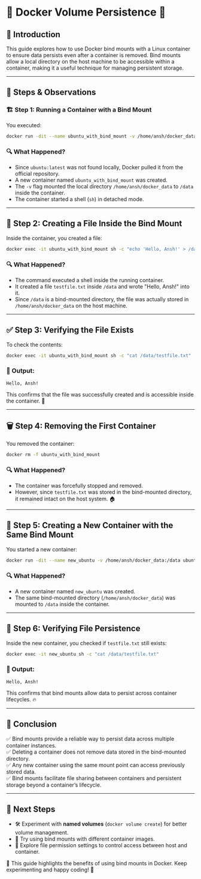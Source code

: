 # 🚀 Docker Volume Persistence 🐳

## 📌 Introduction

This guide explores how to use Docker bind mounts with a Linux container to ensure data persists even after a container is removed. Bind mounts allow a local directory on the host machine to be accessible within a container, making it a useful technique for managing persistent storage.

---

## 🔧 Steps & Observations

### 🏗 Step 1: Running a Container with a Bind Mount

You executed:

```sh
docker run -dit --name ubuntu_with_bind_mount -v /home/ansh/docker_data:/data ubuntu:latest sh
```

### 🔍 What Happened?

- Since `ubuntu:latest` was not found locally, Docker pulled it from the official repository.
- A new container named `ubuntu_with_bind_mount` was created.
- The `-v` flag mounted the local directory `/home/ansh/docker_data` to `/data` inside the container.
- The container started a shell (`sh`) in detached mode.

---

## 📄 Step 2: Creating a File Inside the Bind Mount

Inside the container, you created a file:

```sh
docker exec -it ubuntu_with_bind_mount sh -c "echo 'Hello, Ansh!' > /data/testfile.txt"
```

### 🔍 What Happened?

- The command executed a shell inside the running container.
- It created a file `testfile.txt` inside `/data` and wrote "Hello, Ansh!" into it.
- Since `/data` is a bind-mounted directory, the file was actually stored in `/home/ansh/docker_data` on the host machine.

---

## ✅ Step 3: Verifying the File Exists

To check the contents:

```sh
docker exec -it ubuntu_with_bind_mount sh -c "cat /data/testfile.txt"
```

### 📌 Output:

```plaintext
Hello, Ansh!
```

This confirms that the file was successfully created and is accessible inside the container. 🎉

---

## 🗑 Step 4: Removing the First Container

You removed the container:

```sh
docker rm -f ubuntu_with_bind_mount
```

### 🔍 What Happened?

- The container was forcefully stopped and removed.
- However, since `testfile.txt` was stored in the bind-mounted directory, it remained intact on the host system. 🏠

---

## 🔄 Step 5: Creating a New Container with the Same Bind Mount

You started a new container:

```sh
docker run -dit --name new_ubuntu -v /home/ansh/docker_data:/data ubuntu sh
```

### 🔍 What Happened?

- A new container named `new_ubuntu` was created.
- The same bind-mounted directory (`/home/ansh/docker_data`) was mounted to `/data` inside the container.

---

## 🔎 Step 6: Verifying File Persistence

Inside the new container, you checked if `testfile.txt` still exists:

```sh
docker exec -it new_ubuntu sh -c "cat /data/testfile.txt"
```

### 📌 Output:

```plaintext
Hello, Ansh!
```

This confirms that bind mounts allow data to persist across container lifecycles. 🔥

---

## 🎯 Conclusion

✅ Bind mounts provide a reliable way to persist data across multiple container instances.  
✅ Deleting a container does not remove data stored in the bind-mounted directory.  
✅ Any new container using the same mount point can access previously stored data.  
✅ Bind mounts facilitate file sharing between containers and persistent storage beyond a container’s lifecycle.  

---

## 🚀 Next Steps

- 🛠 Experiment with **named volumes** (`docker volume create`) for better volume management.
- 🐳 Try using bind mounts with different container images.
- 🔐 Explore file permission settings to control access between host and container.

🎯 This guide highlights the benefits of using bind mounts in Docker. Keep experimenting and happy coding! 🚀

